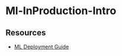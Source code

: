 # Ml-InProduction-Intro

## Resources
- [ML Deployment Guide](https://wax-frill-5f1.notion.site/ML-Deployment-Guide-147d914eb34d80f78f8cdb2d77148987)
